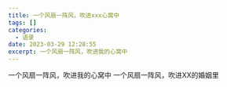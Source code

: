 ```yaml
---
title: 一个风扇一阵风，吹进xxx心窝中
tags: []
categories:
  - 语录
date: 2023-03-29 12:28:55
excerpt: 一个风扇一阵风，吹进我的心窝中 
---
```


一个风扇一阵风，吹进我的心窝中 
一个风扇一阵风，吹进XX的婚姻里
